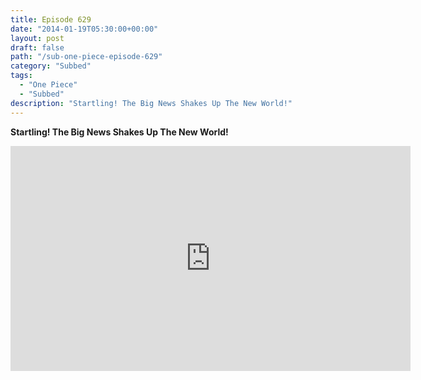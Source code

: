 ```yaml
---
title: Episode 629
date: "2014-01-19T05:30:00+00:00"
layout: post
draft: false
path: "/sub-one-piece-episode-629"
category: "Subbed"
tags:
  - "One Piece"
  - "Subbed"
description: "Startling! The Big News Shakes Up The New World!"
---
```


**Startling! The Big News Shakes Up The New World!**

<iframe width="640" height="360" src="https://www.rapidvideo.com/e/G6FRPFYJTN" frameborder="0" marginwidth=0 marginheight=0 scrolling=no allowfullscreen></iframe>

